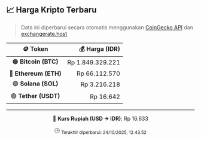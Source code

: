 

<!-- HARGA_KRIPTO -->
## 📈 Harga Kripto Terbaru

> Data ini diperbarui secara otomatis menggunakan [CoinGecko API](https://www.coingecko.com/) dan [exchangerate.host](https://exchangerate.host/)

<div align="center">

| 🪙 Token | 💰 Harga (IDR) |
|:------:|---------------:|
| 🟠 **Bitcoin (BTC)**   | Rp 1.849.329.221 |
| 🔵 **Ethereum (ETH)**  | Rp 66.112.570 |
| 🟣 **Solana (SOL)**    | Rp 3.216.218 |
| 🟢 **Tether (USDT)**   | Rp 16.642 |

---

💱 **Kurs Rupiah (USD → IDR)**: Rp 16.633

🕒 <sub>Terakhir diperbarui: 24/10/2025, 12.43.52</sub>

</div>
<!-- /HARGA_KRIPTO -->